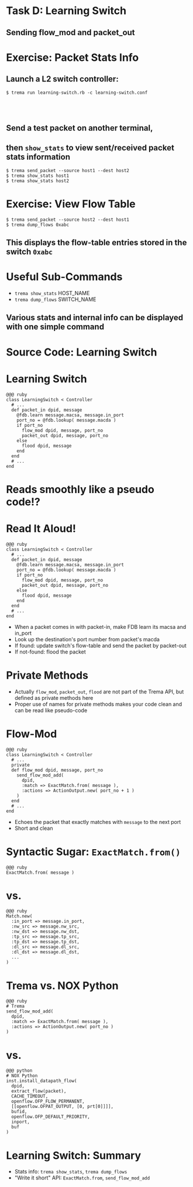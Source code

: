 <!SLIDE small>
# Task D: Learning Switch ######################################################

## Sending flow\_mod and packet\_out


<!SLIDE smaller>
# Exercise: Packet Stats Info ##################################################

## Launch a L2 switch controller:

	$ trema run learning-switch.rb -c learning-switch.conf

<br />
<br />

## Send a test packet on another terminal,
## then `show_stats` to view sent/received packet stats information
	
	$ trema send_packet --source host1 --dest host2
	$ trema show_stats host1
	$ trema show_stats host2


<!SLIDE small>
# Exercise: View Flow Table ####################################################

	$ trema send_packet --source host2 --dest host1
	$ trema dump_flows 0xabc

## This displays the flow-table entries stored in the switch `0xabc`


<!SLIDE small>
# Useful Sub-Commands ##########################################################

* `trema show_stats` HOST_NAME
* `trema dump_flows` SWITCH_NAME

## Various stats and internal info can be displayed with one simple command


<!SLIDE small>
# Source Code: Learning Switch #################################################


<!SLIDE smaller>
# Learning Switch ##############################################################

	@@@ ruby
	class LearningSwitch < Controller
	  # ...
	  def packet_in dpid, message
	    @fdb.learn message.macsa, message.in_port
	    port_no = @fdb.lookup( message.macda )
	    if port_no
	      flow_mod dpid, message, port_no
	      packet_out dpid, message, port_no
	    else
	      flood dpid, message
	    end
	  end
	  # ...
	end

# Reads smoothly like a pseudo code!?


<!SLIDE smaller>
# Read It Aloud! ###############################################################

	@@@ ruby
	class LearningSwitch < Controller
	  # ...
	  def packet_in dpid, message
	    @fdb.learn message.macsa, message.in_port
	    port_no = @fdb.lookup( message.macda )
	    if port_no
	      flow_mod dpid, message, port_no
	      packet_out dpid, message, port_no
	    else
	      flood dpid, message
	    end
	  end
	  # ...
	end

* When a packet comes in with packet-in, make FDB learn its macsa and in_port
* Look up the destination's port number from packet's macda
* If found: update switch's flow-table and send the packet by packet-out
* If not-found: flood the packet


<!SLIDE smaller>
# Private Methods ##############################################################

* Actually `flow_mod`, `packet_out`, `flood` are not part of the Trema API, but  defined as private methods here
* Proper use of names for private methods makes your code clean and can be read like pseudo-code


<!SLIDE smaller>
# Flow-Mod #####################################################################

	@@@ ruby
	class LearningSwitch < Controller
	  # ...
	  private
	  def flow_mod dpid, message, port_no
	    send_flow_mod_add(
	      dpid,
	      :match => ExactMatch.from( message ),
	      :actions => ActionOutput.new( port_no + 1 )
	    )
	  end
	  # ...
	end

* Echoes the packet that exactly matches with `message` to the next port
* Short and clean


<!SLIDE smaller>
# Syntactic Sugar: `ExactMatch.from()` #########################################

	@@@ ruby
	ExactMatch.from( message )

# vs.

	@@@ ruby
	Match.new(
	  :in_port => message.in_port,
	  :nw_src => message.nw_src,
	  :nw_dst => message.nw_dst,
	  :tp_src => message.tp_src,
	  :tp_dst => message.tp_dst,
	  :dl_src => message.dl_src,
	  :dl_dst => message.dl_dst,
	  ...
	)


<!SLIDE smaller>
# Trema vs. NOX Python #########################################################

	@@@ ruby
	# Trema
	send_flow_mod_add(
	  dpid,
	  :match => ExactMatch.from( message ),
	  :actions => ActionOutput.new( port_no )
	)

# vs.

	@@@ python
	# NOX Python
	inst.install_datapath_flow(
	  dpid,
	  extract_flow(packet),
	  CACHE_TIMEOUT, 
	  openflow.OFP_FLOW_PERMANENT,
	  [[openflow.OFPAT_OUTPUT, [0, prt[0]]]],
	  bufid,
	  openflow.OFP_DEFAULT_PRIORITY,
	  inport,
	  buf
	)


<!SLIDE small>
# Learning Switch: Summary #####################################################

* Stats info: `trema show_stats`, `trema dump_flows`
* "Write it short" API: `ExactMatch.from`, `send_flow_mod_add`
